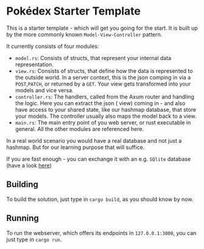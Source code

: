 # Pokédex Starter Template

This is a starter template - which will get you going for the start.
It is built up by the more commonly known `Model-View-Controller` pattern.

It currently consists of four modules:

- `model.rs`: Consists of structs, that represent your internal data representation.
- `view.rs`: Consists of structs, that define how the data is represented to the outside world. In a server context,
  this is the json comping in via a `POST`,`PATCH`, or returned by a `GET`. Your view gets transformed into your models
  and vice versa.
- `controller.rs`: The handlers, called from the Axum router and handling the logic. Here you can extract the json (
  view)
  coming in - and also have access to your shared state, like our hashmap database, that store your models. The
  controller usually also maps the model back to a view.
- `main.rs`: The main entry point of you web server, or rust executable in general. All the other modules are referenced
  here.

In a real world scenario you would have a real database and not just a hashmap.
But for our learning purpose that will suffice.

If you are fast enough - you can exchange it with an e.g. `SQlite` database (have a look [here](https://docs.rs/sqlx/latest/sqlx/))

## Building

To build the solution, just type in `cargo build`, as you should know by now.

## Running

To run the webserver, which offers its endpoints in `127.0.0.1:3000`, you can just type in `cargo run`.
